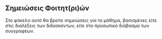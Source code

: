## Σημειώσεις Φοιτητ(ρι)ών

Στο φάκελο αυτό θα βρείτε σημειώσεις για το μάθημα, βασισμένες είτε στις διαλέξεις των διδασκόντων, είτε στο προσωπικό διάβασμα των συγγραφέων.
